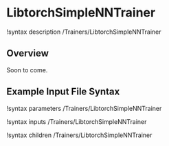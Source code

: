 # LibtorchSimpleNNTrainer

!syntax description /Trainers/LibtorchSimpleNNTrainer

## Overview

Soon to come.

## Example Input File Syntax

!syntax parameters /Trainers/LibtorchSimpleNNTrainer

!syntax inputs /Trainers/LibtorchSimpleNNTrainer

!syntax children /Trainers/LibtorchSimpleNNTrainer
